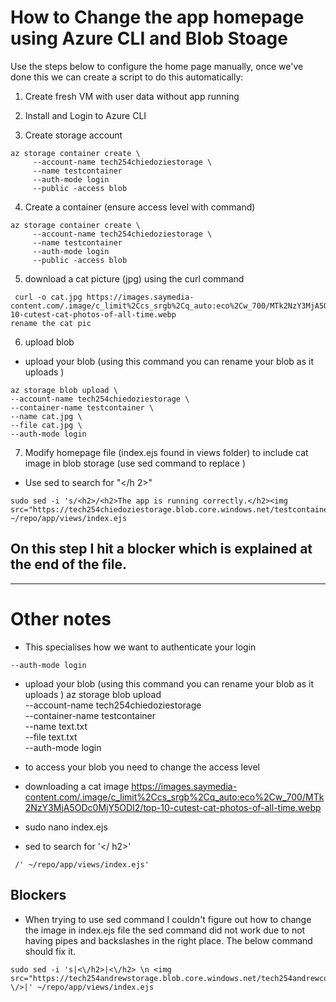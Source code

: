 
# How to Change the app homepage using Azure CLI and Blob Stoage

Use the steps below to configure the home page manually, once we've done this we can create a script to do this automatically:


1. Create fresh VM with user data without app running

2. Install and Login to Azure CLI

3. Create storage account
```
az storage container create \
     --account-name tech254chiedoziestorage \
     --name testcontainer
     --auth-mode login
     --public -access blob
```

4. Create a container (ensure access level with command)
```
az storage container create \
     --account-name tech254chiedoziestorage \
     --name testcontainer
     --auth-mode login
     --public -access blob
```

5. download a cat picture (jpg) using the curl command
```
 curl -o cat.jpg https://images.saymedia-content.com/.image/c_limit%2Ccs_srgb%2Cq_auto:eco%2Cw_700/MTk2NzY3MjA5ODc0MjY5ODI2/top-10-cutest-cat-photos-of-all-time.webp
rename the cat pic

```

6. upload blob

- upload your blob (using this command you can rename your blob as it uploads )

```
az storage blob upload \
--account-name tech254chiedoziestorage \
--container-name testcontainer \
--name cat.jpg \
--file cat.jpg \
--auth-mode login
```

7. Modify homepage file (index.ejs found in views folder) to include cat image in blob storage (use sed command to replace )

- Use sed to search for "</h 2>"

```
sudo sed -i 's/<h2>/<h2>The app is running correctly.</h2><img src="https://tech254chiedoziestorage.blob.core.windows.net/testcontainer/cat.jpg"/>/' ~/repo/app/views/index.ejs
```

## On this step I hit a blocker which is explained at the end of the file.
---

# Other notes

- This specialises how we want to authenticate your login

```
--auth-mode login
```

- upload your blob (using this command you can rename your blob as it uploads )
az storage blob upload \
--account-name tech254chiedoziestorage \
--container-name testcontainer \
--name text.txt \
--file text.txt \
--auth-mode login

- to access your blob you need to change the access level

- downloading a cat image 
https://images.saymedia-content.com/.image/c_limit%2Ccs_srgb%2Cq_auto:eco%2Cw_700/MTk2NzY3MjA5ODc0MjY5ODI2/top-10-cutest-cat-photos-of-all-time.webp

- sudo nano index.ejs

- sed to search for '</ h2>'

```sudo sed -i 's/<h2>/<h2>The app is running correctly.</h2><img src="https://tech254chiedoziestorage.blob.core.windows.net/testcontainer/cat.jpg"/>
 /' ~/repo/app/views/index.ejs'
```

## Blockers
- When trying to use sed command I couldn't figure out how to change the image in index.ejs file the sed command did not work due to not having pipes and backslashes in the right place. The below command should fix it.

```
sudo sed -i 's|<\/h2>|<\/h2> \n <img src="https://tech254andrewstorage.blob.core.windows.net/tech254andrewcontainer/catpic.txt" \/>|' ~/repo/app/views/index.ejs
```